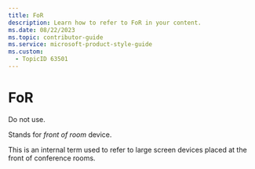```yaml
---
title: FoR
description: Learn how to refer to FoR in your content.
ms.date: 08/22/2023
ms.topic: contributor-guide
ms.service: microsoft-product-style-guide
ms.custom:
  - TopicID 63501
---
```



# FoR

Do not use.  

Stands for *front of room* device.  

This is an internal term used to refer to large screen devices placed at the front of conference rooms.  

